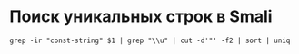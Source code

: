 # Поиск уникальных строк в Smali

```
grep -ir "const-string" $1 | grep "\\u" | cut -d'"' -f2 | sort | uniq
```



